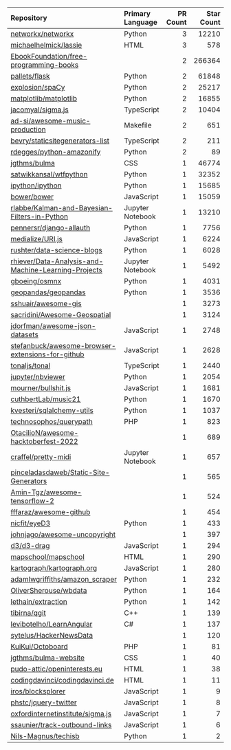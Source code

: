 | Repository | Primary Language | PR Count | Star Count |
| :-- | :-- | --: | --: |
| [networkx/networkx](https://github.com/networkx/networkx) | Python | 3 | 12210 |
| [michaelhelmick/lassie](https://github.com/michaelhelmick/lassie) | HTML | 3 | 578 |
| [EbookFoundation/free-programming-books](https://github.com/EbookFoundation/free-programming-books) |  | 2 | 266364 |
| [pallets/flask](https://github.com/pallets/flask) | Python | 2 | 61848 |
| [explosion/spaCy](https://github.com/explosion/spaCy) | Python | 2 | 25217 |
| [matplotlib/matplotlib](https://github.com/matplotlib/matplotlib) | Python | 2 | 16855 |
| [jacomyal/sigma.js](https://github.com/jacomyal/sigma.js) | TypeScript | 2 | 10404 |
| [ad-si/awesome-music-production](https://github.com/ad-si/awesome-music-production) | Makefile | 2 | 651 |
| [bevry/staticsitegenerators-list](https://github.com/bevry/staticsitegenerators-list) | TypeScript | 2 | 211 |
| [rdegges/python-amazonify](https://github.com/rdegges/python-amazonify) | Python | 2 | 89 |
| [jgthms/bulma](https://github.com/jgthms/bulma) | CSS | 1 | 46774 |
| [satwikkansal/wtfpython](https://github.com/satwikkansal/wtfpython) | Python | 1 | 32352 |
| [ipython/ipython](https://github.com/ipython/ipython) | Python | 1 | 15685 |
| [bower/bower](https://github.com/bower/bower) | JavaScript | 1 | 15059 |
| [rlabbe/Kalman-and-Bayesian-Filters-in-Python](https://github.com/rlabbe/Kalman-and-Bayesian-Filters-in-Python) | Jupyter Notebook | 1 | 13210 |
| [pennersr/django-allauth](https://github.com/pennersr/django-allauth) | Python | 1 | 7756 |
| [medialize/URI.js](https://github.com/medialize/URI.js) | JavaScript | 1 | 6224 |
| [rushter/data-science-blogs](https://github.com/rushter/data-science-blogs) | Python | 1 | 6028 |
| [rhiever/Data-Analysis-and-Machine-Learning-Projects](https://github.com/rhiever/Data-Analysis-and-Machine-Learning-Projects) | Jupyter Notebook | 1 | 5492 |
| [gboeing/osmnx](https://github.com/gboeing/osmnx) | Python | 1 | 4031 |
| [geopandas/geopandas](https://github.com/geopandas/geopandas) | Python | 1 | 3536 |
| [sshuair/awesome-gis](https://github.com/sshuair/awesome-gis) |  | 1 | 3273 |
| [sacridini/Awesome-Geospatial](https://github.com/sacridini/Awesome-Geospatial) |  | 1 | 3124 |
| [jdorfman/awesome-json-datasets](https://github.com/jdorfman/awesome-json-datasets) | JavaScript | 1 | 2748 |
| [stefanbuck/awesome-browser-extensions-for-github](https://github.com/stefanbuck/awesome-browser-extensions-for-github) | JavaScript | 1 | 2628 |
| [tonaljs/tonal](https://github.com/tonaljs/tonal) | TypeScript | 1 | 2440 |
| [jupyter/nbviewer](https://github.com/jupyter/nbviewer) | Python | 1 | 2054 |
| [mourner/bullshit.js](https://github.com/mourner/bullshit.js) | JavaScript | 1 | 1681 |
| [cuthbertLab/music21](https://github.com/cuthbertLab/music21) | Python | 1 | 1670 |
| [kvesteri/sqlalchemy-utils](https://github.com/kvesteri/sqlalchemy-utils) | Python | 1 | 1037 |
| [technosophos/querypath](https://github.com/technosophos/querypath) | PHP | 1 | 823 |
| [OtacilioN/awesome-hacktoberfest-2022](https://github.com/OtacilioN/awesome-hacktoberfest-2022) |  | 1 | 689 |
| [craffel/pretty-midi](https://github.com/craffel/pretty-midi) | Jupyter Notebook | 1 | 657 |
| [pinceladasdaweb/Static-Site-Generators](https://github.com/pinceladasdaweb/Static-Site-Generators) |  | 1 | 565 |
| [Amin-Tgz/awesome-tensorflow-2](https://github.com/Amin-Tgz/awesome-tensorflow-2) |  | 1 | 524 |
| [fffaraz/awesome-github](https://github.com/fffaraz/awesome-github) |  | 1 | 454 |
| [nicfit/eyeD3](https://github.com/nicfit/eyeD3) | Python | 1 | 433 |
| [johnjago/awesome-uncopyright](https://github.com/johnjago/awesome-uncopyright) |  | 1 | 397 |
| [d3/d3-drag](https://github.com/d3/d3-drag) | JavaScript | 1 | 294 |
| [mapschool/mapschool](https://github.com/mapschool/mapschool) | HTML | 1 | 290 |
| [kartograph/kartograph.org](https://github.com/kartograph/kartograph.org) | JavaScript | 1 | 280 |
| [adamlwgriffiths/amazon_scraper](https://github.com/adamlwgriffiths/amazon_scraper) | Python | 1 | 232 |
| [OliverSherouse/wbdata](https://github.com/OliverSherouse/wbdata) | Python | 1 | 164 |
| [lethain/extraction](https://github.com/lethain/extraction) | Python | 1 | 142 |
| [tibirna/qgit](https://github.com/tibirna/qgit) | C++ | 1 | 139 |
| [levibotelho/LearnAngular](https://github.com/levibotelho/LearnAngular) | C# | 1 | 137 |
| [sytelus/HackerNewsData](https://github.com/sytelus/HackerNewsData) |  | 1 | 120 |
| [KuiKui/Octoboard](https://github.com/KuiKui/Octoboard) | PHP | 1 | 81 |
| [jgthms/bulma-website](https://github.com/jgthms/bulma-website) | CSS | 1 | 40 |
| [pudo-attic/openinterests.eu](https://github.com/pudo-attic/openinterests.eu) | HTML | 1 | 38 |
| [codingdavinci/codingdavinci.de](https://github.com/codingdavinci/codingdavinci.de) | HTML | 1 | 11 |
| [iros/blocksplorer](https://github.com/iros/blocksplorer) | JavaScript | 1 | 9 |
| [phstc/jquery-twitter](https://github.com/phstc/jquery-twitter) | JavaScript | 1 | 8 |
| [oxfordinternetinstitute/sigma.js](https://github.com/oxfordinternetinstitute/sigma.js) | JavaScript | 1 | 7 |
| [ssaunier/track-outbound-links](https://github.com/ssaunier/track-outbound-links) | JavaScript | 1 | 6 |
| [Nils-Magnus/techisb](https://github.com/Nils-Magnus/techisb) | Python | 1 | 2 |
